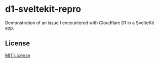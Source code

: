 # d1-sveltekit-repro

Demonstration of an issue I encountered with Cloudflare D1 in a SvelteKit app.

## License

[MIT License](LICENSE)
